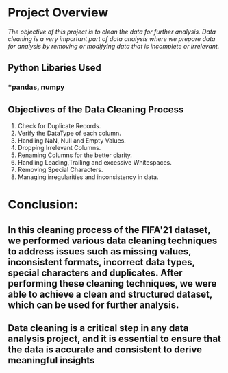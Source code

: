 # Project Overview
*The objective of this project is to clean the data for further analysis. Data cleaning is a very important part of data analysis where we prepare data for analysis by removing or modifying data that is incomplete or irrelevant.*

## Python Libaries Used
### *pandas, numpy

## Objectives of the Data Cleaning Process
1. Check for Duplicate Records.
2. Verify the DataType of each column.
3. Handling NaN, Null and Empty Values.
4. Dropping Irrelevant Columns.
5. Renaming Columns for the better clarity.
6. Handling Leading,Trailing and excessive Whitespaces.
7. Removing Special Characters.
8. Managing irregularities and inconsistency in data.

# Conclusion:

## In this cleaning process of the FIFA'21 dataset, we performed various data cleaning techniques to address issues such as missing values, inconsistent formats, incorrect data types, special characters and duplicates. After performing these cleaning techniques, we were able to achieve a clean and structured dataset, which can be used for further analysis.

## Data cleaning is a critical step in any data analysis project, and it is essential to ensure that the data is accurate and consistent to derive meaningful insights

